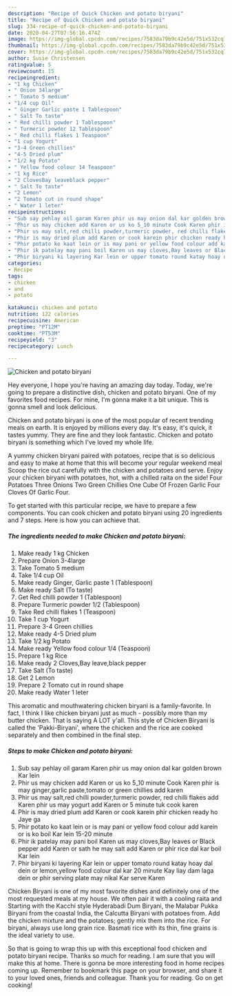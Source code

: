 ```yaml
---
description: "Recipe of Quick Chicken and potato biryani"
title: "Recipe of Quick Chicken and potato biryani"
slug: 334-recipe-of-quick-chicken-and-potato-biryani
date: 2020-04-27T07:56:16.474Z
image: https://img-global.cpcdn.com/recipes/7583da79b9c42e5d/751x532cq70/chicken-and-potato-biryani-recipe-main-photo.jpg
thumbnail: https://img-global.cpcdn.com/recipes/7583da79b9c42e5d/751x532cq70/chicken-and-potato-biryani-recipe-main-photo.jpg
cover: https://img-global.cpcdn.com/recipes/7583da79b9c42e5d/751x532cq70/chicken-and-potato-biryani-recipe-main-photo.jpg
author: Susie Christensen
ratingvalue: 5
reviewcount: 15
recipeingredient:
- "1 kg Chicken"
- " Onion 34large"
- " Tomato 5 medium"
- "1/4 cup Oil"
- " Ginger Garlic paste 1 Tablespoon"
- " Salt To taste"
- " Red chilli powder 1 Tablespoon"
- " Turmeric powder 12 Tablespoon"
- " Red chilli flakes 1 Teaspoon"
- "1 cup Yogurt"
- "3-4 Green chillies"
- "4-5 Dried plum"
- "1/2 kg Potato"
- " Yellow food colour 14 Teaspoon"
- "1 kg Rice"
- "2 ClovesBay leaveblack pepper"
- " Salt To taste"
- "2 Lemon"
- "2 Tomato cut in round shape"
- " Water 1 leter"
recipeinstructions:
- "Sub say pehlay oil garam Karen phir us may onion dal kar golden brown Kar lein"
- "Phir us may chicken add Karen or us ko 5_10 minute Cook Karen phir is may ginger,garlic paste,tomato or green chillies add karen"
- "Phir us may salt,red chilli powder,turmeric powder, red chilli flakes add Karen phir us may yogurt add Karen or 5 minute tuk cook karen"
- "Phir is may dried plum add Karen or cook karein phir chicken ready ho Jaye ga"
- "Phir potato ko kaat lein or is may pani or yellow food colour add karein or is ko boil Kar lein 15-20 minute"
- "Phir ik patelay may pani boil Karen us may cloves,Bay leaves or Black pepper add Karen or sath he may salt add Karen or phir rice dal kar boil Kar lein"
- "Phir biryani ki layering Kar lein or upper tomato round katay hoay dal dein or lemon,yellow food colour dal kar 20 minute Kay liay dam laga dein or phir serving plate may nikal Kar serve Karen"
categories:
- Recipe
tags:
- chicken
- and
- potato

katakunci: chicken and potato 
nutrition: 122 calories
recipecuisine: American
preptime: "PT12M"
cooktime: "PT53M"
recipeyield: "3"
recipecategory: Lunch

---
```



![Chicken and potato biryani](https://img-global.cpcdn.com/recipes/7583da79b9c42e5d/751x532cq70/chicken-and-potato-biryani-recipe-main-photo.jpg)

Hey everyone, I hope you're having an amazing day today. Today, we're going to prepare a distinctive dish, chicken and potato biryani. One of my favorites food recipes. For mine, I'm gonna make it a bit unique. This is gonna smell and look delicious.

Chicken and potato biryani is one of the most popular of recent trending meals on earth. It is enjoyed by millions every day. It's easy, it's quick, it tastes yummy. They are fine and they look fantastic. Chicken and potato biryani is something which I've loved my whole life.

A yummy chicken biryani paired with potatoes, recipe that is so delicious and easy to make at home that this will become your regular weekend meal Scoop the rice out carefully with the chicken and potatoes and serve. Enjoy your chicken biryani with potatoes, hot, with a chilled raita on the side! Four Potatoes Three Onions Two Green Chillies One Cube Of Frozen Garlic Four Cloves Of Garlic Four.


To get started with this particular recipe, we have to prepare a few components. You can cook chicken and potato biryani using 20 ingredients and 7 steps. Here is how you can achieve that.

<!--inarticleads1-->

##### The ingredients needed to make Chicken and potato biryani:

1. Make ready 1 kg Chicken
1. Prepare  Onion 3-4large
1. Take  Tomato 5 medium
1. Take 1/4 cup Oil
1. Make ready  Ginger, Garlic paste 1 (Tablespoon)
1. Make ready  Salt (To taste)
1. Get  Red chilli powder 1 (Tablespoon)
1. Prepare  Turmeric powder 1/2 (Tablespoon)
1. Take  Red chilli flakes 1 (Teaspoon)
1. Take 1 cup Yogurt
1. Prepare 3-4 Green chillies
1. Make ready 4-5 Dried plum
1. Take 1/2 kg Potato
1. Make ready  Yellow food colour 1/4 (Teaspoon)
1. Prepare 1 kg Rice
1. Make ready 2 Cloves,Bay leave,black pepper
1. Take  Salt (To taste)
1. Get 2 Lemon
1. Prepare 2 Tomato cut in round shape
1. Make ready  Water 1 leter


This aromatic and mouthwatering chicken biryani is a family-favorite. In fact, I think I like chicken biryani just as much - possibly more than my butter chicken. That is saying A LOT y&#39;all. This style of Chicken Biryani is called the &#39;Pakki-Biryani&#39;, where the chicken and the rice are cooked separately and then combined in the final step. 

<!--inarticleads2-->

##### Steps to make Chicken and potato biryani:

1. Sub say pehlay oil garam Karen phir us may onion dal kar golden brown Kar lein
1. Phir us may chicken add Karen or us ko 5_10 minute Cook Karen phir is may ginger,garlic paste,tomato or green chillies add karen
1. Phir us may salt,red chilli powder,turmeric powder, red chilli flakes add Karen phir us may yogurt add Karen or 5 minute tuk cook karen
1. Phir is may dried plum add Karen or cook karein phir chicken ready ho Jaye ga
1. Phir potato ko kaat lein or is may pani or yellow food colour add karein or is ko boil Kar lein 15-20 minute
1. Phir ik patelay may pani boil Karen us may cloves,Bay leaves or Black pepper add Karen or sath he may salt add Karen or phir rice dal kar boil Kar lein
1. Phir biryani ki layering Kar lein or upper tomato round katay hoay dal dein or lemon,yellow food colour dal kar 20 minute Kay liay dam laga dein or phir serving plate may nikal Kar serve Karen


Chicken Biryani is one of my most favorite dishes and definitely one of the most requested meals at my house. We often pair it with a cooling raita and Starting with the Kacchi style Hyderabadi Dum Biryani, the Malabar Pukka Biryani from the coastal India, the Calcutta Biryani with potatoes from. Add the chicken mixture and the potatoes; gently mix them into the rice. For biryani, always use long grain rice. Basmati rice with its thin, fine grains is the ideal variety to use. 

So that is going to wrap this up with this exceptional food chicken and potato biryani recipe. Thanks so much for reading. I am sure that you will make this at home. There is gonna be more interesting food in home recipes coming up. Remember to bookmark this page on your browser, and share it to your loved ones, friends and colleague. Thank you for reading. Go on get cooking!
